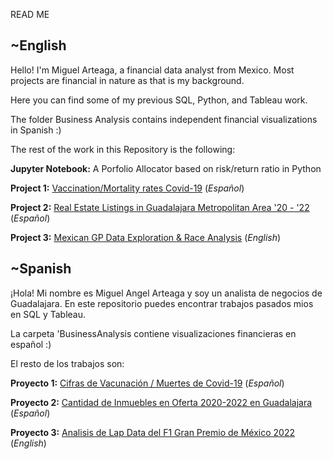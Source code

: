 READ ME

## ~English

Hello! I'm Miguel Arteaga, a financial data analyst from Mexico. Most projects are financial in nature as that is my background.

 Here you can find some of my previous SQL, Python, and Tableau work.

The folder Business Analysis contains independent financial visualizations in Spanish :)

The rest of the work in this Repository is the following:

**Jupyter Notebook:** A Porfolio Allocator based on risk/return ratio in Python

**Project 1:** [Vaccination/Mortality rates Covid-19](https://github.com/MiguelArteaga0/ProyectosPortfolio/blob/main/Project%202:%20Exploraci%C3%B3n%20SQL%20Inmobiliaria.sql)  (*Español*)
 
**Project 2:** [Real Estate Listings in Guadalajara Metropolitan Area '20 - '22](https://github.com/MiguelArteaga0/ProyectosPortfolio/blob/main/Project%202:%20Exploraci%C3%B3n%20SQL%20Inmobiliaria.sql) (*Español*)
 
**Project 3:** [Mexican GP Data Exploration & Race Analysis](https://github.com/MiguelArteaga0/ProyectosPortfolio/blob/main/Project%203:%20Mexican%20GP%20Data%20Exploration%20SQL%20(English)) (*English*)





## ~Spanish

¡Hola! Mi nombre es Miguel Angel Arteaga y soy un analista de negocios de Guadalajara. En este repositorio puedes encontrar trabajos pasados mios en SQL y Tableau.

La carpeta 'BusinessAnalysis contiene visualizaciones financieras en español :)

El resto de los trabajos son:

**Proyecto 1:** [Cifras de Vacunación / Muertes de Covid-19](https://github.com/MiguelArteaga0/ProyectosPortfolio/blob/main/Project%202:%20Exploraci%C3%B3n%20SQL%20Inmobiliaria.sql) (*Español*)

**Proyecto 2:** [Cantidad de Inmuebles en Oferta 2020-2022 en Guadalajara](https://github.com/MiguelArteaga0/ProyectosPortfolio/blob/main/Project%202:%20Exploraci%C3%B3n%20SQL%20Inmobiliaria.sql) (*Español*)

**Proyecto 3:** [Analisis de Lap Data del F1 Gran Premio de México 2022](https://github.com/MiguelArteaga0/ProyectosPortfolio/blob/main/Project%203:%20Mexican%20GP%20Data%20Exploration%20SQL%20(English)) (*English*)
